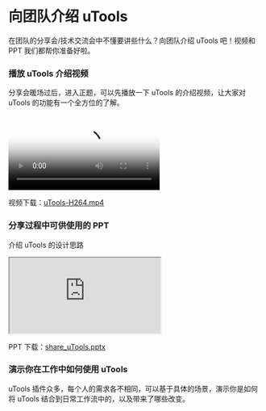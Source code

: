 

# 向团队介绍 uTools

在团队的分享会/技术交流会中不懂要讲些什么？向团队介绍 uTools 吧！视频和 PPT 我们都帮你准备好啦。



### 播放 uTools 介绍视频

分享会暖场过后，进入正题，可以先播放一下 uTools 的介绍视频，让大家对 uTools 的功能有一个全方位的了解。

<video poster="https://res.u-tools.cn/website/video.png" src="https://res.u-tools.cn/website/utools-H264.mp4" controls="">
      你的浏览器不支持 <code>video</code> 标签.
    </video>

视频下载：[uTools-H264.mp4](https://res.u-tools.cn/website/utools-H264-mp4.zip)



### 分享过程中可供使用的 PPT

介绍 uTools 的设计思路

<iframe src="https://res.u-tools.cn/website/share_utools_1.pdf"></iframe>

PPT 下载：[share_uTools.pptx](https://res.u-tools.cn/website/share_utools.pptx)


### 演示你在工作中如何使用 uTools

uTools 插件众多，每个人的需求各不相同，可以基于具体的场景，演示你是如何将 uTools 结合到日常工作流中的，以及带来了哪些改变。
